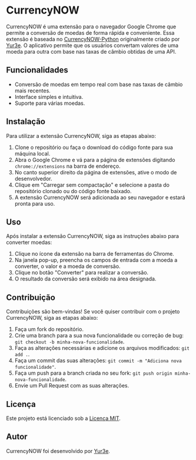# CurrencyNOW

CurrencyNOW é uma extensão para o navegador Google Chrome que permite a conversão de moedas de forma rápida e conveniente. Essa extensão é baseada no [CurrencyNOW-Python](https://github.com/Yur3e/CurrencyNOW-Python) originalmente criado por [Yur3e](https://github.com/Yur3e). O aplicativo permite que os usuários convertam valores de uma moeda para outra com base nas taxas de câmbio obtidas de uma API.

## Funcionalidades

- Conversão de moedas em tempo real com base nas taxas de câmbio mais recentes.
- Interface simples e intuitiva.
- Suporte para várias moedas.

## Instalação

Para utilizar a extensão CurrencyNOW, siga as etapas abaixo:

1. Clone o repositório ou faça o download do código fonte para sua máquina local.
2. Abra o Google Chrome e vá para a página de extensões digitando `chrome://extensions` na barra de endereço.
3. No canto superior direito da página de extensões, ative o modo de desenvolvedor.
4. Clique em "Carregar sem compactação" e selecione a pasta do repositório clonado ou do código fonte baixado.
5. A extensão CurrencyNOW será adicionada ao seu navegador e estará pronta para uso.

## Uso

Após instalar a extensão CurrencyNOW, siga as instruções abaixo para converter moedas:

1. Clique no ícone da extensão na barra de ferramentas do Chrome.
2. Na janela pop-up, preencha os campos de entrada com a moeda a converter, o valor e a moeda de conversão.
3. Clique no botão "Converter" para realizar a conversão.
4. O resultado da conversão será exibido na área designada.

## Contribuição

Contribuições são bem-vindas! Se você quiser contribuir com o projeto CurrencyNOW, siga as etapas abaixo:

1. Faça um fork do repositório.
2. Crie uma branch para a sua nova funcionalidade ou correção de bug: `git checkout -b minha-nova-funcionalidade`.
3. Faça as alterações necessárias e adicione os arquivos modificados: `git add .`.
4. Faça um commit das suas alterações: `git commit -m "Adiciona nova funcionalidade"`.
5. Faça um push para a branch criada no seu fork: `git push origin minha-nova-funcionalidade`.
6. Envie um Pull Request com as suas alterações.

## Licença

Este projeto está licenciado sob a [Licença MIT](https://github.com/Yur3e/CurrencyNOW/blob/main/LICENSE).

## Autor

CurrencyNOW foi desenvolvido por [Yur3e](https://github.com/Yur3e).

